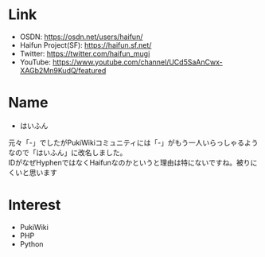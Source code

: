# Link
- OSDN: https://osdn.net/users/haifun/
- Haifun Project(SF): https://haifun.sf.net/
- Twitter: https://twitter.com/haifun_mugi
- YouTube: https://www.youtube.com/channel/UCd5SaAnCwx-XAGb2Mn9KudQ/featured

# Name
- はいふん

元々「-」でしたがPukiWikiコミュニティには「-」がもう一人いらっしゃるようなので「はいふん」に改名しました。<br />
IDがなぜHyphenではなくHaifunなのかというと理由は特にないですね。被りにくいと思います

# Interest
- PukiWiki
- PHP
- Python
